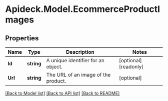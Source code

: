 # Apideck.Model.EcommerceProductImages

## Properties

Name | Type | Description | Notes
------------ | ------------- | ------------- | -------------
**Id** | **string** | A unique identifier for an object. | [optional] [readonly] 
**Url** | **string** | The URL of an image of the product. | [optional] 

[[Back to Model list]](../README.md#documentation-for-models) [[Back to API list]](../README.md#documentation-for-api-endpoints) [[Back to README]](../README.md)

